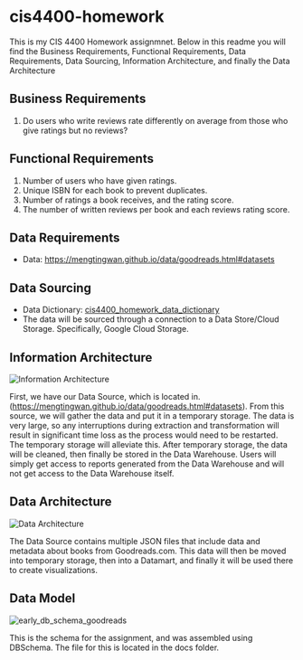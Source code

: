 # cis4400-homework
This is my CIS 4400 Homework assignmnet. Below in this readme you will find the Business Requirements, Functional Requirements, Data Requirements, Data Sourcing, Information Architecture, and finally the Data Architecture


## Business Requirements
1. Do users who write reviews rate differently on average from those who give ratings but no reviews?

## Functional Requirements
1. Number of users who have given ratings.
2. Unique ISBN for each book to prevent duplicates.
3. Number of ratings a book receives, and the rating score.
4. The number of written reviews per book and each reviews rating score.

## Data Requirements
- Data: https://mengtingwan.github.io/data/goodreads.html#datasets

## Data Sourcing
- Data Dictionary: [cis4400_homework_data_dictionary](https://docs.google.com/spreadsheets/d/1jkoinxbfRpTWLr55Vq4RB_nFU3xyZ6ytug9vWEJ8YIY/edit?usp=sharing)
- The data will be sourced through a connection to a Data Store/Cloud Storage. Specifically, Google Cloud Storage. 

## Information Architecture
![Information Architecture](https://github.com/user-attachments/assets/86408ac6-b99a-4ff6-ae2e-6fbfe6fd1c11)

First, we have our Data Source, which is located in. (https://mengtingwan.github.io/data/goodreads.html#datasets). From this source, we will gather the data and put it in a temporary storage. The data is very large, so any interruptions during extraction and transformation will result in significant time loss as the process would need to be restarted. The temporary storage will alleviate this. After temporary storage, the data will be cleaned, then finally be stored in the Data Warehouse.
Users will simply get access to reports generated from the Data Warehouse and will not get access to the Data Warehouse itself. 

## Data Architecture
![Data Architecture](https://github.com/user-attachments/assets/dee7a8a3-a8b0-43da-bc56-f470263559d0)

The Data Source contains multiple JSON files that include data and metadata about books from Goodreads.com. This data will then be moved into temporary storage, then into a Datamart, and finally it will be used there to create visualizations. 

## Data Model
![early_db_schema_goodreads](https://github.com/user-attachments/assets/83745b5a-00d5-4450-9098-92246cc916ad)

This is the schema for the assignment, and was assembled using DBSchema. The file for this is located in the docs folder. 
